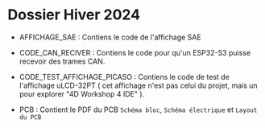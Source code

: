 # Dossier Hiver 2024

* AFFICHAGE_SAE : Contiens le code de l'affichage SAE

* CODE_CAN_RECIVER : Contiens le code pour qu'un ESP32-S3 puisse recevoir des trames CAN.

* CODE_TEST_AFFICHAGE_PICASO : Contiens le code de test de l'affichage uLCD-32PT ( cet affichage n'est pas celui du projet, mais un pour explorer "4D Workshop 4 IDE" ).

* PCB : Contient le PDF du PCB `Schéma bloc`, `Schéma électrique` et `Layout du PCB`
